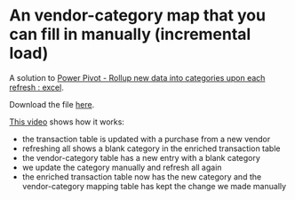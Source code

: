 # An vendor-category map that you can fill in manually (incremental load)

A solution to [Power Pivot - Rollup new data into categories upon each refresh : excel](https://www.reddit.com/r/excel/comments/9tdwkv/power_pivot_rollup_new_data_into_categories_upon/).

Download the file [here](https://github.com/tirlibibi17/r_excel-stuff/raw/master/9tdwkv/Incremental%20Vendor%20Map.xlsx).

[This video](https://github.com/tirlibibi17/r_excel-stuff/raw/master/9tdwkv/demo.mp4) shows how it works:

* the transaction table is updated with a purchase from a new vendor
* refreshing all shows a blank category in the enriched transaction table
* the vendor-category table has a new entry with a blank category
* we update the category manually and refresh all again
* the enriched transaction table now has the new category and the vendor-category mapping table has kept the change we made manually